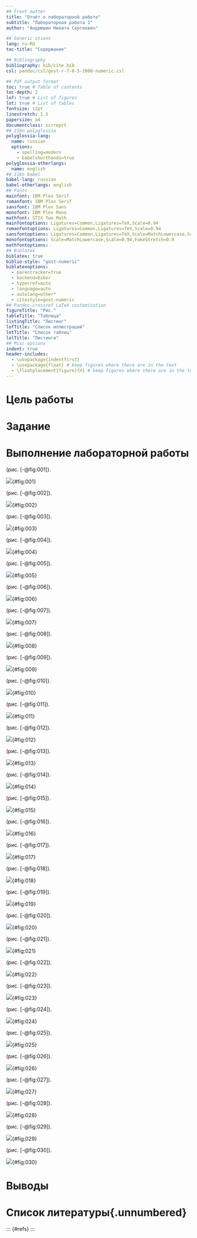 ```yaml
---
## Front matter
title: "Отчёт о лабораторной работе"
subtitle: "Лабораторная работа 1"
author: "Андрюшин Никита Сергеевич"

## Generic otions
lang: ru-RU
toc-title: "Содержание"

## Bibliography
bibliography: bib/cite.bib
csl: pandoc/csl/gost-r-7-0-5-2008-numeric.csl

## Pdf output format
toc: true # Table of contents
toc-depth: 2
lof: true # List of figures
lot: true # List of tables
fontsize: 12pt
linestretch: 1.5
papersize: a4
documentclass: scrreprt
## I18n polyglossia
polyglossia-lang:
  name: russian
  options:
	- spelling=modern
	- babelshorthands=true
polyglossia-otherlangs:
  name: english
## I18n babel
babel-lang: russian
babel-otherlangs: english
## Fonts
mainfont: IBM Plex Serif
romanfont: IBM Plex Serif
sansfont: IBM Plex Sans
monofont: IBM Plex Mono
mathfont: STIX Two Math
mainfontoptions: Ligatures=Common,Ligatures=TeX,Scale=0.94
romanfontoptions: Ligatures=Common,Ligatures=TeX,Scale=0.94
sansfontoptions: Ligatures=Common,Ligatures=TeX,Scale=MatchLowercase,Scale=0.94
monofontoptions: Scale=MatchLowercase,Scale=0.94,FakeStretch=0.9
mathfontoptions:
## Biblatex
biblatex: true
biblio-style: "gost-numeric"
biblatexoptions:
  - parentracker=true
  - backend=biber
  - hyperref=auto
  - language=auto
  - autolang=other*
  - citestyle=gost-numeric
## Pandoc-crossref LaTeX customization
figureTitle: "Рис."
tableTitle: "Таблица"
listingTitle: "Листинг"
lofTitle: "Список иллюстраций"
lotTitle: "Список таблиц"
lolTitle: "Листинги"
## Misc options
indent: true
header-includes:
  - \usepackage{indentfirst}
  - \usepackage{float} # keep figures where there are in the text
  - \floatplacement{figure}{H} # keep figures where there are in the text
---
```


# Цель работы



# Задание



# Выполнение лабораторной работы

 (рис. [-@fig:001]).

![](image/1.jpg){#fig:001}

 (рис. [-@fig:002]).

![](image/2.jpg){#fig:002}

 (рис. [-@fig:003]).

![](image/3.jpg){#fig:003}

 (рис. [-@fig:004]).

![](image/4.jpg){#fig:004}

 (рис. [-@fig:005]).

![](image/5.jpg){#fig:005}

 (рис. [-@fig:006]).

![](image/6.jpg){#fig:006}

 (рис. [-@fig:007]).

![](image/7.jpg){#fig:007}

 (рис. [-@fig:008]).

![](image/8.jpg){#fig:008}

 (рис. [-@fig:009]).

![](image/9.jpg){#fig:009}

 (рис. [-@fig:010]).

![](image/10.jpg){#fig:010}

 (рис. [-@fig:011]).

![](image/11.jpg){#fig:011}

 (рис. [-@fig:012]).

![](image/12.jpg){#fig:012}

 (рис. [-@fig:013]).

![](image/13.jpg){#fig:013}

 (рис. [-@fig:014]).

![](image/14.jpg){#fig:014}

 (рис. [-@fig:015]).

![](image/15.jpg){#fig:015}

 (рис. [-@fig:016]).

![](image/16.jpg){#fig:016}

 (рис. [-@fig:017]).

![](image/17.jpg){#fig:017}

 (рис. [-@fig:018]).

![](image/18.jpg){#fig:018}

 (рис. [-@fig:019]).

![](image/19.jpg){#fig:019}

 (рис. [-@fig:020]).

![](image/20.jpg){#fig:020}

 (рис. [-@fig:021]).

![](image/21.jpg){#fig:021}

 (рис. [-@fig:022]).

![](image/22.jpg){#fig:022}

 (рис. [-@fig:023]).

![](image/23.jpg){#fig:023}

 (рис. [-@fig:024]).

![](image/24.jpg){#fig:024}

 (рис. [-@fig:025]).

![](image/25.jpg){#fig:025}

 (рис. [-@fig:026]).

![](image/26.jpg){#fig:026}

 (рис. [-@fig:027]).

![](image/27.jpg){#fig:027}

 (рис. [-@fig:028]).

![](image/28.jpg){#fig:028}

 (рис. [-@fig:029]).

![](image/29.jpg){#fig:029}

 (рис. [-@fig:030]).

![](image/30.jpg){#fig:030}

# Выводы



# Список литературы{.unnumbered}

::: {#refs}
:::
